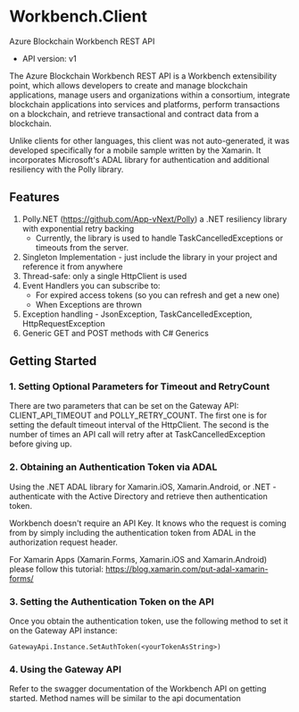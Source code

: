 # Workbench.Client

Azure Blockchain Workbench REST API
- API version: v1

The Azure Blockchain Workbench REST API is a Workbench extensibility point, which allows developers to create and manage blockchain applications, manage users and organizations within a consortium, integrate blockchain applications into services and platforms, perform transactions on a blockchain, and retrieve transactional and contract data from a blockchain.

Unlike clients for other languages, this client was not auto-generated, it was developed specifically for a mobile sample written by the Xamarin.  It incorporates Microsoft's ADAL library for authentication and additional resiliency with the Polly library. 


## Features
1. Polly.NET (https://github.com/App-vNext/Polly) a .NET resiliency library with exponential retry backing 
    - Currently, the library is used to handle TaskCancelledExceptions or timeouts from the server. 
2. Singleton Implementation - just include the library in your project and reference it from anywhere 
3. Thread-safe: only a single HttpClient is used
4. Event Handlers you can subscribe to: 
    - For expired access tokens (so you can refresh and get a new one)
    - When Exceptions are thrown 
5. Exception handling - JsonException, TaskCancelledException, HttpRequestException  
6. Generic GET and POST methods with C# Generics

## Getting Started

### 1. Setting Optional Parameters for Timeout and RetryCount

There are two parameters that can be set on the Gateway API: CLIENT_API_TIMEOUT and POLLY_RETRY_COUNT. 
The first one is for setting the default timeout interval of the HttpClient. The second is the number of times an API call will retry after at TaskCancelledException before giving up. 

### 2. Obtaining an Authentication Token via ADAL

Using the .NET ADAL library for Xamarin.iOS, Xamarin.Android, or .NET - authenticate with the Active Directory and retrieve then authentication token. 

Workbench doesn't require an API Key. It knows who the request is coming from by simply including the authentication token from ADAL in the authorization request header. 

For Xamarin Apps (Xamarin.Forms, Xamarin.iOS and Xamarin.Android) please follow this tutorial: 
https://blog.xamarin.com/put-adal-xamarin-forms/

### 3. Setting the Authentication Token on the API
Once you obtain the authentication token, use the following method to set it on the Gateway API instance: 

```GatewayApi.Instance.SetAuthToken(<yourTokenAsString>)```

### 4. Using the Gateway API
Refer to the swagger documentation of the Workbench API on getting started. Method names will be similar to the api documentation


